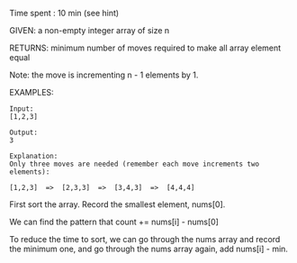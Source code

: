 Time spent : 10 min (see hint)

GIVEN: a non-empty integer array of size n

RETURNS: minimum number of moves required to make all array element equal

Note: the move is incrementing n - 1 elements by 1.

EXAMPLES:

```
Input:
[1,2,3]

Output:
3

Explanation:
Only three moves are needed (remember each move increments two elements):

[1,2,3]  =>  [2,3,3]  =>  [3,4,3]  =>  [4,4,4]
```

First sort the array. Record the smallest element, nums[0].

We can find the pattern that count += nums[i] - nums[0]



To reduce the time to sort, we can go through the nums array and record the minimum one, and go through the nums array again, add nums[i] - min.


